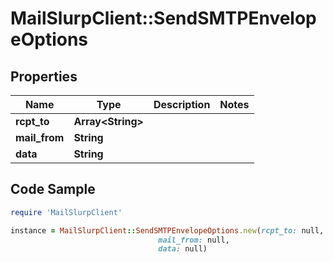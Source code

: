 # MailSlurpClient::SendSMTPEnvelopeOptions

## Properties

Name | Type | Description | Notes
------------ | ------------- | ------------- | -------------
**rcpt_to** | **Array&lt;String&gt;** |  | 
**mail_from** | **String** |  | 
**data** | **String** |  | 

## Code Sample

```ruby
require 'MailSlurpClient'

instance = MailSlurpClient::SendSMTPEnvelopeOptions.new(rcpt_to: null,
                                 mail_from: null,
                                 data: null)
```


